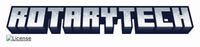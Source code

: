 <img src="https://github.com/DaHofa02/rotarytech/blob/main/blockbench/export/rotarytechtitle.png" alt="RotaryTech Logo">
<a href="https://github.com/DaHofa02/rotarytech/main/LICENSE">
    <img src="https://img.shields.io/github/license/DaHofa02/rotarytech?style=flat&color=900c3f" alt="License">
</a>
